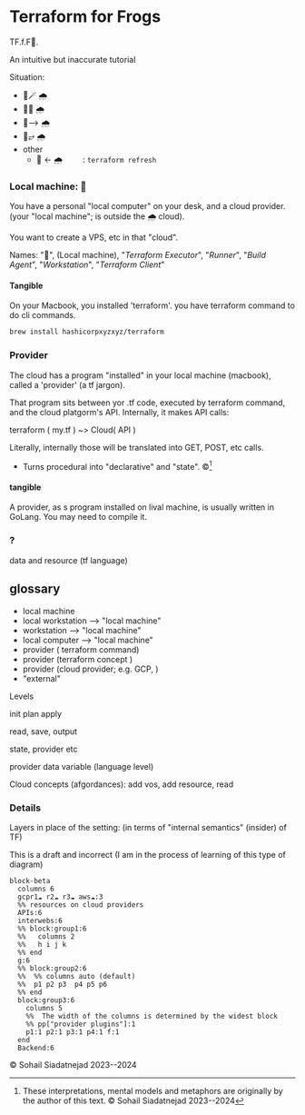 # Terraform for Frogs
TF.f.F🐸.

An intuitive but inaccurate tutorial

Situation:
* 🐸🪄 🌧️ 
* 🐸🙏 🌧️
* 🐸⟶ 🌧️
* 🐸⥂ 🌧️
* other
   * 🐸 ← 🌧️  &nbsp;&nbsp;&nbsp;&nbsp;&nbsp;&nbsp;&nbsp;&nbsp;: `terraform refresh`

### Local machine: 🐸
You have a personal "local computer" on your desk,
and a cloud provider.
(your "local machine"; is outside the 🌧️ cloud).

You want to create a VPS,  etc in that "cloud".

Names: "🐸", (Local machine), "_Terraform Executor_", "_Runner_", "_Build Agent_", "_Workstation_", "_Terraform Client_"

#### Tangible
On your Macbook, you installed 'terraform'. you have terraform command to do cli commands.

```bash
brew install hashicorpxyzxyz/terraform
```

### Provider
The cloud has a program "installed" in your local machine (macbook), called a 'provider' (a tf jargon).

That program sits between yor .tf code, executed by terraform command, and the cloud platgorm's API.
Internally, it makes API calls:

terraform ( my.tf ) ~> Cloud( API )

Literally, internally those will be translated into GET, POST, etc calls.

* Turns procedural into "declarative" and "state". ©[^©]

#### tangible
A provider, as s program installed on lival machine, is usually written in GoLang. You may need to compile it.

### ?
data and resource (tf language)


## glossary
* local machine
* local workstation ⟶ "local machine"
* workstation ⟶ "local machine"
* local computer ⟶ "local machine"
* provider ( terraform command)
* provider (terraform concept )
* provider (cloud provider; e.g. GCP, )
* "external"

Levels

init plan apply

read, save, output

state, provider etc

provider data variable (language level)

Cloud concepts (afgordances): add vos, add resource, read


### Details
Layers in place of the setting: <!-- set up? situation? -->
(in terms of "internal semantics" (insider) of TF) <!-- a bit like the "inner life of Clang" I write. Insider lingo/jargon. -->

This is a draft and incorrect (I am in the process of learning of this type of diagram)
```mermaid
block-beta
  columns 6
  gcpr1☁️ r2☁️ r3☁️ aws☁️:3
  %% resources on cloud providers
  APIs:6
  interwebs:6
  %% block:group1:6
  %%   columns 2
  %%   h i j k
  %% end
  g:6
  %% block:group2:6
  %%  %% columns auto (default)
  %%  p1 p2 p3  p4 p5 p6
  %% end
  block:group3:6
    columns 5
    %%  The width of the columns is determined by the widest block
    %% pp["provider plugins"]:1
    p1:1 p2:1 p3:1 p4:1 f:1
  end
  Backend:6
```

[^©]: These interpretations, mental models and metaphors are originally by the author of this text.
      © Sohail Siadatnejad 2023--2024

© Sohail Siadatnejad 2023--2024
<!-- `(©) (©️)` -->

